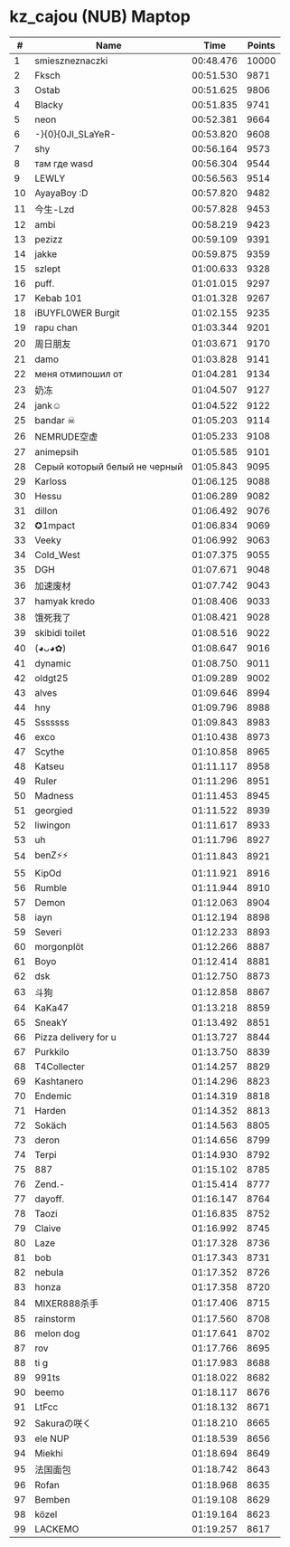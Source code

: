 # kz_cajou (NUB) Maptop

|  # | Name | Time | Points |
|-------------- | -------------- | -------------- | -------------- | 
| 1 | smieszneznaczki | 00:48.476 | 10000 | 
| 2 | Fksch | 00:51.530 | 9871 | 
| 3 | Ostab | 00:51.625 | 9806 | 
| 4 | Blacky | 00:51.835 | 9741 | 
| 5 | neon | 00:52.381 | 9664 | 
| 6 | -}{0}{0JI_SLaYeR- | 00:53.820 | 9608 | 
| 7 | shy | 00:56.164 | 9573 | 
| 8 | там где wasd | 00:56.304 | 9544 | 
| 9 | LEWLY | 00:56.563 | 9514 | 
| 10 | AyayaBoy :D | 00:57.820 | 9482 | 
| 11 | 今生-Lzd | 00:57.828 | 9453 | 
| 12 | ambi | 00:58.219 | 9423 | 
| 13 | pezizz | 00:59.109 | 9391 | 
| 14 | jakke | 00:59.875 | 9359 | 
| 15 | szlept | 01:00.633 | 9328 | 
| 16 | puff. | 01:01.015 | 9297 | 
| 17 | Kebab 101 | 01:01.328 | 9267 | 
| 18 | iBUYFL0WER Burgit | 01:02.155 | 9235 | 
| 19 | rapu chan | 01:03.344 | 9201 | 
| 20 | 周日朋友 | 01:03.671 | 9170 | 
| 21 | damo | 01:03.828 | 9141 | 
| 22 | меня отмипошил от | 01:04.281 | 9134 | 
| 23 | 奶冻 | 01:04.507 | 9127 | 
| 24 | jank☺ | 01:04.522 | 9122 | 
| 25 | bandar ☠ | 01:05.203 | 9114 | 
| 26 | NEMRUDE空虚 | 01:05.233 | 9108 | 
| 27 | animepsih | 01:05.585 | 9101 | 
| 28 | Серый который белый не черный | 01:05.843 | 9095 | 
| 29 | Karloss | 01:06.125 | 9088 | 
| 30 | Hessu | 01:06.289 | 9082 | 
| 31 | dillon | 01:06.492 | 9076 | 
| 32 | ✪1mpact | 01:06.834 | 9069 | 
| 33 | Veeky | 01:06.992 | 9063 | 
| 34 | Cold_West | 01:07.375 | 9055 | 
| 35 | DGH | 01:07.671 | 9048 | 
| 36 | 加速废材 | 01:07.742 | 9043 | 
| 37 | hamyak kredo | 01:08.406 | 9033 | 
| 38 | 饿死我了 | 01:08.421 | 9028 | 
| 39 | skibidi toilet | 01:08.516 | 9022 | 
| 40 | (◕ᴗ◕✿) | 01:08.647 | 9016 | 
| 41 | dynamic | 01:08.750 | 9011 | 
| 42 | oldgt25 | 01:09.289 | 9002 | 
| 43 | alves | 01:09.646 | 8994 | 
| 44 | hny | 01:09.796 | 8988 | 
| 45 | Sssssss | 01:09.843 | 8983 | 
| 46 | exco | 01:10.438 | 8973 | 
| 47 | Scythe | 01:10.858 | 8965 | 
| 48 | Katseu | 01:11.117 | 8958 | 
| 49 | Ruler | 01:11.296 | 8951 | 
| 50 | Madness | 01:11.453 | 8945 | 
| 51 | georgied | 01:11.522 | 8939 | 
| 52 | liwingon | 01:11.617 | 8933 | 
| 53 | uh | 01:11.796 | 8927 | 
| 54 | benZ⚡⚡ | 01:11.843 | 8921 | 
| 55 | KipOd | 01:11.921 | 8916 | 
| 56 | Rumble | 01:11.944 | 8910 | 
| 57 | Demon | 01:12.063 | 8904 | 
| 58 | iayn | 01:12.194 | 8898 | 
| 59 | Severi | 01:12.233 | 8893 | 
| 60 | morgonplöt | 01:12.266 | 8887 | 
| 61 | Boyo | 01:12.414 | 8881 | 
| 62 | dsk | 01:12.750 | 8873 | 
| 63 | 斗狗 | 01:12.858 | 8867 | 
| 64 | KaKa47 | 01:13.218 | 8859 | 
| 65 | SneakY | 01:13.492 | 8851 | 
| 66 | Pizza delivery for u | 01:13.727 | 8844 | 
| 67 | Purkkilo | 01:13.750 | 8839 | 
| 68 | T4Collecter | 01:14.257 | 8829 | 
| 69 | Kashtanero | 01:14.296 | 8823 | 
| 70 | Endemic | 01:14.319 | 8818 | 
| 71 | Harden | 01:14.352 | 8813 | 
| 72 | Sokäch | 01:14.563 | 8805 | 
| 73 | deron | 01:14.656 | 8799 | 
| 74 | Terpi | 01:14.930 | 8792 | 
| 75 | 887 | 01:15.102 | 8785 | 
| 76 | Zend.- | 01:15.414 | 8777 | 
| 77 | dayoff. | 01:16.147 | 8764 | 
| 78 | Taozi | 01:16.835 | 8752 | 
| 79 | Claive | 01:16.992 | 8745 | 
| 80 | Laze | 01:17.328 | 8736 | 
| 81 | bob | 01:17.343 | 8731 | 
| 82 | nebula | 01:17.352 | 8726 | 
| 83 | honza | 01:17.358 | 8720 | 
| 84 | MIXER888杀手 | 01:17.406 | 8715 | 
| 85 | rainstorm | 01:17.560 | 8708 | 
| 86 | melon dog | 01:17.641 | 8702 | 
| 87 | rov | 01:17.766 | 8695 | 
| 88 | ti g | 01:17.983 | 8688 | 
| 89 | 991ts | 01:18.022 | 8682 | 
| 90 | beemo | 01:18.117 | 8676 | 
| 91 | LtFcc | 01:18.132 | 8671 | 
| 92 | Sakuraの咲く | 01:18.210 | 8665 | 
| 93 | ele NUP | 01:18.539 | 8656 | 
| 94 | Miekhi | 01:18.694 | 8649 | 
| 95 | 法国面包 | 01:18.742 | 8643 | 
| 96 | Rofan | 01:18.968 | 8635 | 
| 97 | Bemben | 01:19.108 | 8629 | 
| 98 | közel | 01:19.164 | 8623 | 
| 99 | LACKEMO | 01:19.257 | 8617 | 

